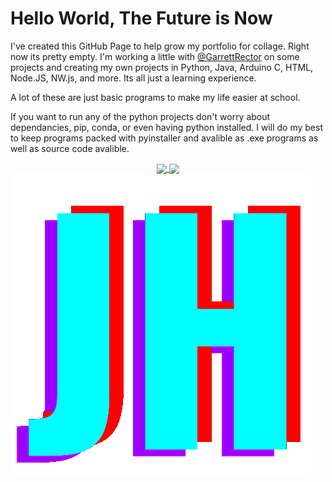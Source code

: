  # Hello World, The Future is Now

I've created this GitHub Page to help grow my portfolio for collage. Right now its pretty empty. I'm working a little with [@GarrettRector](https://github.com/GarrettRector) on some projects and creating my own projects in Python, Java, Arduino C, HTML, Node.JS, NW.js, and more. Its all just a learning experience.

A lot of these are just basic programs to make my life easier at school.

If you want to run any of the python projects don't worry about dependancies, pip, conda, or even having python installed. I will do my best to keep programs packed with pyinstaller and avalible as .exe programs as well as source code avalible.

<p align="center">
 <a href="https://github.com/anuraghazra/github-readme-stats">
   <img align="center" src="https://github-readme-stats.vercel.app/api?username=jamesaharris&show_icons=true&theme=dark" />
  <a href="https://github.com/anuraghazra/convoychat">
  <img align="center" src="https://github-readme-stats.vercel.app/api/top-langs/?username=jamesaharris&theme=dark&layout=compact" />
</a>
 </a>
  <img src="https://github.com/james-not-jim/james-not-jim/blob/main/image.png?raw=true" style="float:left">
</p>
